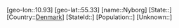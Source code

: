 ﻿---
location: [55.33,10.93]
type: City
tags:
- geo/City


SpocWebEntityId: 32991
isDeleted: false
confidential: public

---
[geo-lon::10.93]
[geo-lat::55.33]
[name::Nyborg]
[State::]
[Country::[Denmark](geo/Continent/Europe/Denmark.md)]
[StateId::]
[Population::]
[Unknown::]

